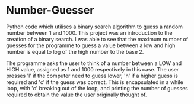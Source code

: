 # Number-Guesser
Python code which utilises a binary search algorithm to guess a random number between 1 and 1000. 
This project was an introduction to the creation of a binary search. I was able to see that the maximum number of guesses for the programme to guess a value between a low and high number is equal to log of the high number to the base 2.

The programme asks the user to think of a number between a LOW and HIGH value, assigned as 1 and 1000 respectively in this case. The user presses 'l' if the computer need to guess lower, 'h' if a higher guess is required and 'c' if the guess was correct. This is encapsulated in a while loop, with 'c' breaking out of the loop, and printing the number of guesses required to obtain the value the user originally thought of. 
